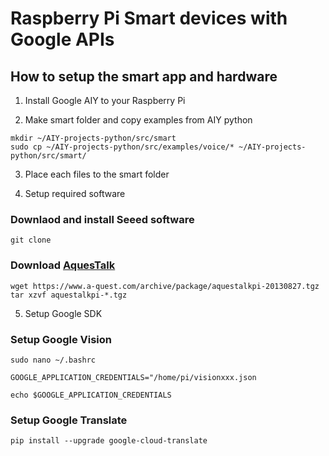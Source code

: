 # Raspberry Pi Smart devices with Google APIs

## How to setup the smart app and hardware

1. Install Google AIY to your Raspberry Pi

2. Make smart folder and copy examples from AIY python
```
mkdir ~/AIY-projects-python/src/smart
sudo cp ~/AIY-projects-python/src/examples/voice/* ~/AIY-projects-python/src/smart/
```

3. Place each files to the smart folder

4. Setup required software

### Downlaod and install Seeed software

```
git clone
```

### Download [AquesTalk](https://www.a-quest.com/products/aquestalkpi.html)
```
wget https://www.a-quest.com/archive/package/aquestalkpi-20130827.tgz
tar xzvf aquestalkpi-*.tgz
```

5. Setup Google SDK
### Setup Google Vision
```
sudo nano ~/.bashrc
```
```
GOOGLE_APPLICATION_CREDENTIALS="/home/pi/visionxxx.json
```
```
echo $GOOGLE_APPLICATION_CREDENTIALS
```

### Setup Google Translate
```
pip install --upgrade google-cloud-translate
```
